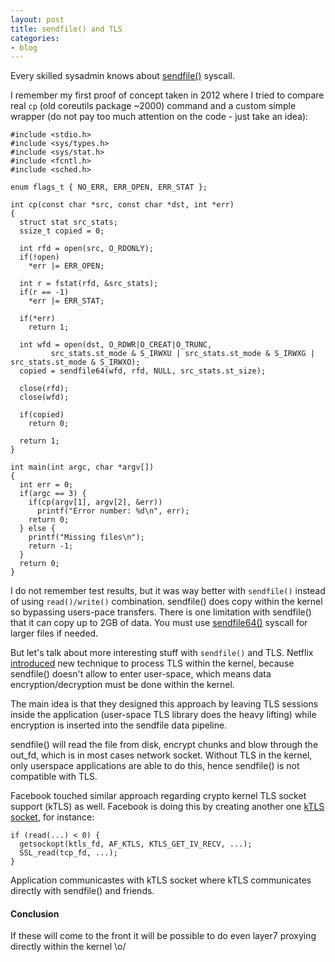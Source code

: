 ```yaml
---
layout: post
title: sendfile() and TLS
categories:
- blog
---
```


Every skilled sysadmin knows about [sendfile()](http://man7.org/linux/man-pages/man2/sendfile.2.html) syscall. 

I remember my first proof of concept taken in 2012 where I tried to compare real `cp` (old coreutils package ~2000) command and a custom simple wrapper (do not pay too much attention on the code - just take an idea):

```
#include <stdio.h>
#include <sys/types.h>
#include <sys/stat.h>
#include <fcntl.h>
#include <sched.h>

enum flags_t { NO_ERR, ERR_OPEN, ERR_STAT };

int cp(const char *src, const char *dst, int *err)
{
  struct stat src_stats;
  ssize_t copied = 0;

  int rfd = open(src, O_RDONLY);
  if(!open)
    *err |= ERR_OPEN;

  int r = fstat(rfd, &src_stats);
  if(r == -1)
    *err |= ERR_STAT;

  if(*err)
    return 1;

  int wfd = open(dst, O_RDWR|O_CREAT|O_TRUNC,
         src_stats.st_mode & S_IRWXU | src_stats.st_mode & S_IRWXG | src_stats.st_mode & S_IRWXO);
  copied = sendfile64(wfd, rfd, NULL, src_stats.st_size);

  close(rfd);
  close(wfd);

  if(copied)
    return 0;

  return 1;
}

int main(int argc, char *argv[])
{
  int err = 0;
  if(argc == 3) {
    if(cp(argv[1], argv[2], &err))
      printf("Error number: %d\n", err);
    return 0;
  } else {
    printf("Missing files\n");
    return -1;
  }
  return 0;
}
```

I do not remember test results, but it was way better with `sendfile()` instead of using `read()/write()` combination. sendfile() does copy within the kernel so bypassing users-pace transfers. There is one limitation with sendfile() that it can copy up to 2GB of data. You must use [sendfile64()](https://linux.die.net/man/2/sendfile64) syscall for larger files if needed.

But let's talk about more interesting stuff with `sendfile()` and TLS. Netflix [introduced](https://people.freebsd.org/~rrs/asiabsd_2015_tls.pdf) new technique to process TLS within the kernel, because sendfile() doesn't allow to enter user-space, which means data encryption/decryption must be done within the kernel.  

The main idea is that they designed this approach by leaving TLS sessions inside the application (user-space TLS library does the heavy lifting) while encryption is inserted into the sendfile data pipeline.

sendfile() will read the file from disk, encrypt chunks and blow through the out_fd, which is in most cases network socket. Without TLS in the kernel, only userspace applications are able to do this, hence sendfile() is not compatible with TLS. 

Facebook touched similar approach regarding crypto kernel TLS socket support (kTLS) as well. Facebook is doing this by creating another one [kTLS socket](https://github.com/ktls/af_ktls), for instance:
```
if (read(...) < 0) {
  getsockopt(ktls_fd, AF_KTLS, KTLS_GET_IV_RECV, ...);
  SSL_read(tcp_fd, ...);
}
```
Application communicastes with kTLS socket where kTLS communicates directly with sendfile() and friends. 

#### Conclusion

If these will come to the front it will be possible to do even layer7 proxying directly within the kernel \o/
